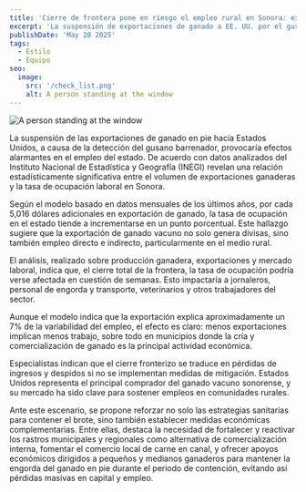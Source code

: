 ```yaml
---
title: 'Cierre de frontera pone en riesgo el empleo rural en Sonora: exportaciones de ganado y ocupación laboral están estrechamente ligadas'
excerpt: 'La suspensión de exportaciones de ganado a EE. UU. por el gusano barrenador amenaza el empleo en Sonora. Los datos del INEGI muestran una relación directa entre el volumen de exportaciones ganaderas y la tasa de ocupación laboral. Por cada $5,016 dólares adicionales en exportación, la tasa de ocupación aumenta un punto porcentual. Se propone reforzar estrategias sanitarias y medidas económicas para mitigar las pérdidas.'
publishDate: 'May 20 2025'
tags:
  - Estilo
  - Equipo
seo:
  image:
    src: '/check_list.png'
    alt: A person standing at the window
---
```


![A person standing at the window](/check_list.png)

La suspensión de las exportaciones de ganado en pie hacia Estados Unidos, a causa de la detección del gusano barrenador, provocaría efectos alarmantes en el empleo del estado.
De acuerdo con datos analizados del Instituto Nacional de Estadística y Geografía (INEGI) revelan una relación estadísticamente significativa entre el volumen de exportaciones ganaderas y la tasa de ocupación laboral en Sonora.

Según el modelo basado en datos mensuales de los últimos años, por cada 5,016 dólares adicionales en exportación de ganado, la tasa de ocupación en el estado tiende a incrementarse en un punto porcentual.
Este hallazgo sugiere que la exportación de ganado vacuno no solo genera divisas, sino también empleo directo e indirecto, particularmente en el medio rural.

El análisis, realizado sobre producción ganadera, exportaciones y mercado laboral, indica que, el cierre total de la frontera, la tasa de ocupación podría verse afectada en cuestión de semanas.
Esto impactaría a jornaleros, personal de engorda y transporte, veterinarios y otros trabajadores del sector.

Aunque el modelo indica que la exportación explica aproximadamente un 7% de la variabilidad del empleo, el efecto es claro: menos exportaciones implican menos trabajo, sobre todo en municipios donde la cría y comercialización de ganado es la principal actividad económica.

Especialistas indican que el cierre fronterizo se traduce en pérdidas de ingresos y despidos si no se implementan medidas de mitigación.
Estados Unidos representa el principal comprador del ganado vacuno sonorense, y su mercado ha sido clave para sostener empleos en comunidades rurales.

Ante este escenario, se propone reforzar no solo las estrategias sanitarias para contener el brote, sino también establecer medidas económicas complementarias.
Entre ellas, destaca la necesidad de fortalecer y reactivar los rastros municipales y regionales como alternativa de comercialización interna, fomentar el comercio local de carne en canal, y ofrecer apoyos económicos dirigidos a pequeños y medianos ganaderos para mantener la engorda del ganado en pie durante el periodo de contención, evitando así pérdidas masivas en capital y empleo.